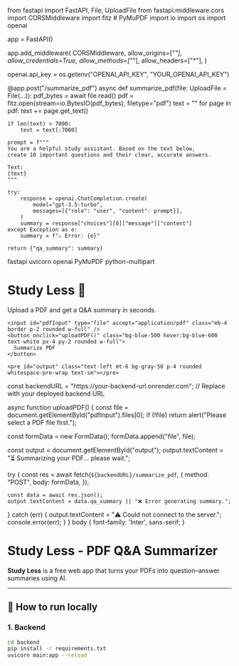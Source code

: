 from fastapi import FastAPI, File, UploadFile
from fastapi.middleware.cors import CORSMiddleware
import fitz  # PyMuPDF
import io
import os
import openai

app = FastAPI()

app.add_middleware(
    CORSMiddleware,
    allow_origins=["*"],
    allow_credentials=True,
    allow_methods=["*"],
    allow_headers=["*"],
)

openai.api_key = os.getenv("OPENAI_API_KEY", "YOUR_OPENAI_API_KEY")

@app.post("/summarize_pdf")
async def summarize_pdf(file: UploadFile = File(...)):
    pdf_bytes = await file.read()
    pdf = fitz.open(stream=io.BytesIO(pdf_bytes), filetype="pdf")
    text = ""
    for page in pdf:
        text += page.get_text()

    if len(text) > 7000:
        text = text[:7000]

    prompt = f"""
    You are a helpful study assistant. Based on the text below,
    create 10 important questions and their clear, accurate answers.

    Text:
    {text}
    """

    try:
        response = openai.ChatCompletion.create(
            model="gpt-3.5-turbo",
            messages=[{"role": "user", "content": prompt}],
        )
        summary = response["choices"][0]["message"]["content"]
    except Exception as e:
        summary = f"⚠️ Error: {e}"

    return {"qa_summary": summary}
fastapi
uvicorn
openai
PyMuPDF
python-multipart
<!DOCTYPE html>
<html lang="en">
<head>
  <meta charset="UTF-8" />
  <title>Study Less - PDF Q&A Summarizer</title>
  <link href="https://cdn.jsdelivr.net/npm/tailwindcss@2.2.19/dist/tailwind.min.css" rel="stylesheet" />
</head>
<body class="bg-gray-100 flex flex-col items-center justify-center min-h-screen">
  <div class="bg-white p-8 rounded shadow-md w-full max-w-lg text-center">
    <h1 class="text-3xl font-bold mb-4 text-blue-600">Study Less 📘</h1>
    <p class="text-gray-600 mb-4">Upload a PDF and get a Q&A summary in seconds.</p>

    <input id="pdfInput" type="file" accept="application/pdf" class="mb-4 border p-2 rounded w-full" />
    <button onclick="uploadPDF()" class="bg-blue-500 hover:bg-blue-600 text-white px-4 py-2 rounded w-full">
      Summarize PDF
    </button>

    <pre id="output" class="text-left mt-6 bg-gray-50 p-4 rounded whitespace-pre-wrap text-sm"></pre>
  </div>

  <script src="script.js"></script>
</body>
</html>
const backendURL = "https://your-backend-url.onrender.com"; // Replace with your deployed backend URL

async function uploadPDF() {
  const file = document.getElementById("pdfInput").files[0];
  if (!file) return alert("Please select a PDF file first.");

  const formData = new FormData();
  formData.append("file", file);

  const output = document.getElementById("output");
  output.textContent = "⏳ Summarizing your PDF... please wait.";

  try {
    const res = await fetch(`${backendURL}/summarize_pdf`, {
      method: "POST",
      body: formData,
    });

    const data = await res.json();
    output.textContent = data.qa_summary || "❌ Error generating summary.";
  } catch (err) {
    output.textContent = "⚠️ Could not connect to the server.";
    console.error(err);
  }
}
body {
  font-family: 'Inter', sans-serif;
}
# Study Less - PDF Q&A Summarizer

**Study Less** is a free web app that turns your PDFs into question–answer summaries using AI.

---

## 🚀 How to run locally

### 1. Backend
```bash
cd backend
pip install -r requirements.txt
uvicorn main:app --reload
